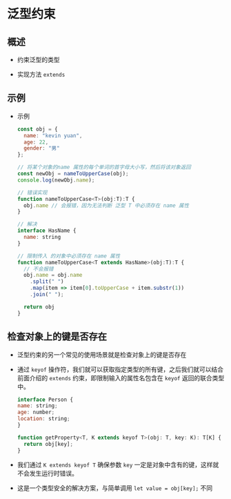 # 泛型约束

## 概述

*   约束泛型的类型

*   实现方法 `extends`

## 示例

*   示例

    ```javascript
    const obj = {
      name: "kevin yuan",
      age: 22,
      gender: "男"
    };

    // 将某个对象的name 属性的每个单词的首字母大小写，然后将该对象返回
    const newObj = nameToUpperCase(obj);
    console.log(newObj.name);
    ```

    ```javascript
    // 错误实现
    function nameToUpperCase<T>(obj:T):T {
      obj.name // 会报错，因为无法判断 泛型 T 中必须存在 name 属性
    }

    // 解决
    interface HasName {
      name: string
    }

    // 限制传入 的对象中必须存在 name 属性
    function nameToUpperCase<T extends HasName>(obj:T):T {
      // 不会报错
      obj.name = obj.name
        .split(" ")
        .map(item => item[0].toUpperCase + item.substr(1))
        .join(" ");

      return obj
    }
    ```

## 检查对象上的键是否存在

*   泛型约束的另⼀个常⻅的使⽤场景就是检查对象上的键是否存在

*   通过 `keyof` 操作符，我们就可以获取指定类型的所有键，之后我们就可以结合前⾯介绍的 `extends` 约束，即限制输⼊的属性名包含在 `keyof` 返回的联合类型中。

    ```javascript
    interface Person {
    name: string;
    age: number;
    location: string;
    }

    function getProperty<T, K extends keyof T>(obj: T, key: K): T[K] {
      return obj[key];
    }
    ```

*   我们通过 `K extends keyof T` 确保参数 `key` ⼀定是对象中含有的键，这样就不会发⽣运⾏时错误。

*   这是⼀个类型安全的解决⽅案，与简单调⽤ `let value = obj[key];` 不同
